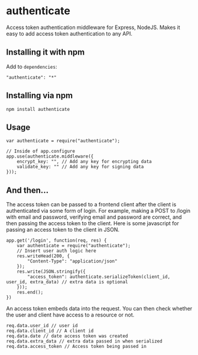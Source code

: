 authenticate
============

Access token authentication middleware for Express, NodeJS.  Makes it easy to add access token authentication to any API. 

## Installing it with npm

Add to `dependencies`:

    "authenticate": "*"

## Installing via npm

    npm install authenticate

## Usage

    var authenticate = require("authenticate");
    
    // Inside of app.configure
    app.use(authenticate.middleware({
        encrypt_key: "", // Add any key for encrypting data
        validate_key: "" // Add any key for signing data
    }));

## And then...

The access token can be passed to a frontend client after the client is authenticated via some form of login.  For example, making a POST to /login with email and password, verifying email and password are correct, and then passing the access token to the client.  Here is some javascript for passing an access token to the client in JSON.

	app.get('/login', function(req, res) {
		var authenticate = require("authenticate");
		// Insert user auth logic here
		res.writeHead(200, {
		    "Content-Type": "application/json"
		});
		res.write(JSON.stringify({
		    "access_token": authenticate.serializeToken(client_id, user_id, extra_data) // extra data is optional
		}));
		res.end();
	})

An access token embeds data into the request.  You can then check whether the user and client have access to a resource or not.

    req.data.user_id // user id
    req.data.client_id // A client id
    req.data.date // date access token was created
    req.data.extra_data // extra data passed in when serialized
    req.data.access_token // Access token being passed in
